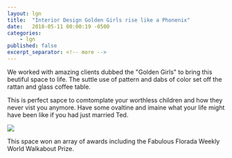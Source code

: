 ```yaml
---
layout: lgn
title:  "Interior Design Golden Girls rise like a Phonenix"
date:   2018-05-11 00:00:19 -0500
categories:
    - lgn
published: false
excerpt_separator: <!-- more -->
---
```

We worked with amazing clients dubbed the "Golden Girls" to bring this beutiful space to life. The suttle use of pattern and dabs of color set off the rattan and glass coffee table.

This is perfect sapce to comtomplate your worthless children and how they never vist you anymore. Have some ovaltine and imaine what your life might have been like if you had just married Ted.

<img src ="/images/little-green-notebook/jenny_komenda_interior_designer.jpg">

This space won an array of awards including the Fabulous Florada Weekly World Walkabout Prize.